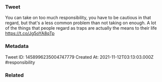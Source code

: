 ### Tweet
You can take on too much responsibility, you have to be cautious in that regard, but that's a less common problem than not taking on enough. A lot of the things that people regard as traps are actually the means to their life https://t.co/Jg5oYA8qTp

### Metadata
Tweet ID: 1458996235004747779
Created At: 2021-11-12T03:13:03.000Z
#responsibility

### Related

